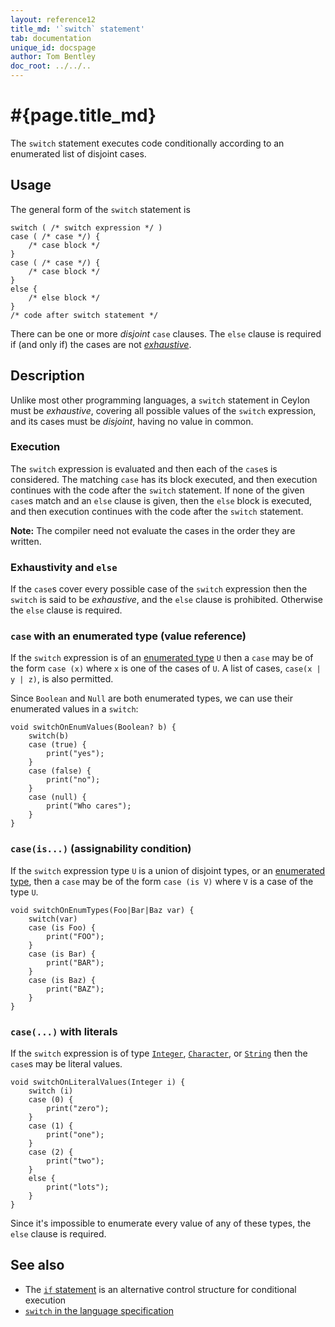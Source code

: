 ```yaml
---
layout: reference12
title_md: '`switch` statement'
tab: documentation
unique_id: docspage
author: Tom Bentley
doc_root: ../../..
---
```


# #{page.title_md}

The `switch` statement executes code conditionally according to an enumerated 
list of disjoint cases.

## Usage 

The general form of the `switch` statement is

<!-- check:none -->
<!-- try: -->
    switch ( /* switch expression */ )
    case ( /* case */) {
        /* case block */
    }
    case ( /* case */) {
        /* case block */
    }
    else {
        /* else block */
    }
    /* code after switch statement */

There can be one or more *disjoint* `case` clauses. The `else` clause is required 
if (and only if) the cases are not [*exhaustive*](#exhaustivity_and_else).

## Description

Unlike most other programming languages, a `switch` statement in Ceylon must be
_exhaustive_, covering all possible values of the `switch` expression, and its
cases must be _disjoint_, having no value in common.

### Execution

The `switch` expression is evaluated and then each of the `case`s is considered. 
The matching `case` has its block executed, and then execution continues with the 
code after the `switch` statement. If none of the given `case`s match and an `else` 
clause is given, then the `else` block is executed, and then execution continues 
with the code after the `switch` statement. 

**Note:** The compiler need not evaluate the cases in the order they are written.

### Exhaustivity and `else`

If the `case`s cover every possible case of the `switch` expression then the 
`switch` is said to be *exhaustive*, and the `else` clause is prohibited. 
Otherwise the `else` clause is required.

### `case` with an enumerated type (value reference)

If the `switch` expression is of an 
[enumerated type](../../structure/type-declaration#enumerated_types) `U` then a `case` may 
be of the form `case (x)` where `x` is one of the cases of `U`. A list of cases, 
`case(x | y | z)`, is also permitted.
  
Since `Boolean` and `Null` are both enumerated types, we can use their enumerated
values in a `switch`:

<!-- try: -->
    void switchOnEnumValues(Boolean? b) {
        switch(b)
        case (true) {
            print("yes");
        }
        case (false) {
            print("no");
        }
        case (null) {
            print("Who cares");
        }
    }

### `case(is...)` (assignability condition)
  
If the `switch` expression type `U` is a union of disjoint types, or an 
[enumerated type](../../structure/type-declaratiom#enumerated_types), then a `case` 
may be of the form `case (is V)` where `V` is a case of the type `U`.

<!-- try: -->
    void switchOnEnumTypes(Foo|Bar|Baz var) {
        switch(var)
        case (is Foo) {
            print("FOO");
        }
        case (is Bar) {
            print("BAR");
        }
        case (is Baz) {
            print("BAZ");
        }
    }

### `case(...)` with literals

If the `switch` expression is of type [`Integer`](#{site.urls.apidoc_1_1}/Integer.type.html), 
[`Character`](#{site.urls.apidoc_1_1}/Character.type.html), or 
[`String`](#{site.urls.apidoc_1_1}/String.type.html) then the 
`case`s may be literal values.

<!-- try: -->
    void switchOnLiteralValues(Integer i) {
        switch (i)
        case (0) {
            print("zero"); 
        }
        case (1) {
            print("one");
        }
        case (2) {
            print("two");
        }
        else { 
            print("lots"); 
        }
    }

Since it's impossible to enumerate every value of any of these types, the `else` 
clause is required.

## See also

* The [`if` statement](../if) is an alternative control structure for 
  conditional execution
* [`switch` in the language specification](#{site.urls.spec_current}#switchcaseelse)

